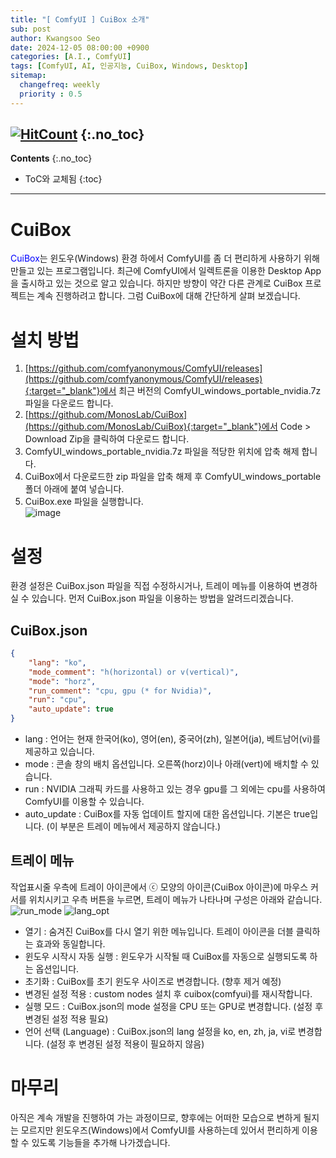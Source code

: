 ```yaml
---
title: "[ ComfyUI ] CuiBox 소개"
sub: post
author: Kwangsoo Seo
date: 2024-12-05 08:00:00 +0900
categories: [A.I., ComfyUI]
tags: [ComfyUI, AI, 인공지능, CuiBox, Windows, Desktop]
sitemap:
  changefreq: weekly
  priority : 0.5
---
```

[![HitCount](https://hits.dwyl.com/MonosLab/post49.svg?style=flat-square&show=unique)](http://hits.dwyl.com/MonosLab/post49)
{:.no_toc}
---
**Contents**
{:.no_toc}

* ToC와 교체됨
{:toc}  

---

# CuiBox   
<span style="color:blue">CuiBox</span>는 윈도우(Windows) 환경 하에서 ComfyUI를 좀 더 편리하게 사용하기 위해 만들고 있는 프로그램입니다. 최근에 ComfyUI에서 일렉트론을 이용한 Desktop App을 출시하고 있는 것으로 알고 있습니다. 하지만 방향이 약간 다른 관계로 CuiBox 프로젝트는 계속 진행하려고 합니다. 그럼 CuiBox에 대해 간단하게 살펴 보겠습니다.   

# 설치 방법
1. [https://github.com/comfyanonymous/ComfyUI/releases](https://github.com/comfyanonymous/ComfyUI/releases){:target="_blank"}에서 최근 버전의 ComfyUI_windows_portable_nvidia.7z 파일을 다운로드 합니다.   
2. [https://github.com/MonosLab/CuiBox](https://github.com/MonosLab/CuiBox){:target="_blank"}에서 Code > Download Zip을 클릭하여 다운로드 합니다.   
3. ComfyUI_windows_portable_nvidia.7z 파일을 적당한 위치에 압축 해제 합니다.   
4. CuiBox에서 다운로드한 zip 파일을 압축 해제 후 ComfyUI_windows_portable 폴더 아래에 붙여 넣습니다.
5. CuiBox.exe 파일을 실행합니다.   
![image](https://raw.githubusercontent.com/MonosLab/CuiBox/master/images/cuibox.gif)   

# 설정   
환경 설정은 CuiBox.json 파일을 직접 수정하시거나, 트레이 메뉴를 이용하여 변경하실 수 있습니다. 먼저 CuiBox.json 파일을 이용하는 방법을 알려드리겠습니다.   
## CuiBox.json   
```json   
{
	"lang": "ko",
	"mode_comment": "h(horizontal) or v(vertical)",
	"mode": "horz",
	"run_comment": "cpu, gpu (* for Nvidia)",
	"run": "cpu",
	"auto_update": true
}
```   
* lang : 언어는 현재 한국어(ko), 영어(en), 중국어(zh), 일본어(ja), 베트남어(vi)를 제공하고 있습니다.
* mode : 콘솔 창의 배치 옵션입니다. 오른쪽(horz)이나 아래(vert)에 배치할 수 있습니다.
* run : NVIDIA 그래픽 카드를 사용하고 있는 경우 gpu를 그 외에는 cpu를 사용하여 ComfyUI를 이용할 수 있습니다.
* auto_update : CuiBox를 자동 업데이트 할지에 대한 옵션입니다. 기본은 true입니다. (이 부분은 트레이 메뉴에서 제공하지 않습니다.)

## 트레이 메뉴
작업표시줄 우측에 트레이 아이콘에서 ⓒ 모양의 아이콘(CuiBox 아이콘)에  마우스 커서를 위치시키고 우측 버튼을 누르면, 트레이 메뉴가 나타나며 구성은 아래와 같습니다.   
![run_mode](https://monoslab.github.io/assets/img/posts/comfyui/tray_menu_1.png)  ![lang_opt](https://monoslab.github.io/assets/img/posts/comfyui/tray_menu_2.png)   
* 열기 : 숨겨진 CuiBox를 다시 열기 위한 메뉴입니다. 트레이 아이콘을 더블 클릭하는 효과와 동일합니다.   
* 윈도우 시작시 자동 실행 : 윈도우가 시작될 때 CuiBox를 자동으로 실행되도록 하는 옵션입니다.   
* 초기화 : CuiBox를 초기 윈도우 사이즈로 변경합니다. (향후 제거 예정)   
* 변경된 설정 적용 : custom nodes 설치 후 cuibox(comfyui)를 재시작합니다.   
* 실행 모드 : CuiBox.json의 mode 설정을 CPU 또는 GPU로 변경합니다. (설정 후 변경된 설정 적용 필요)   
* 언어 선택 (Language) : CuiBox.json의 lang 설정을 ko, en, zh, ja, vi로 변경합니다. (설정 후 변경된 설정 적용이 필요하지 않음)   

# 마무리   
아직은 계속 개발을 진행하여 가는 과정이므로, 향후에는 어떠한 모습으로 변하게 될지는 모르지만 윈도우즈(Windows)에서 ComfyUI를 사용하는데 있어서 편리하게 이용할 수 있도록 기능들을 추가해 나가겠습니다.    

